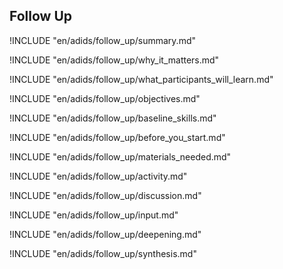 
##  Follow Up

<!-- ![](en/images/capacity_assessment.png "") -->

!INCLUDE "en/adids/follow_up/summary.md"

<!-- Why The Topic Matters -->

!INCLUDE "en/adids/follow_up/why_it_matters.md"

<!--  What Participants Will Learn -->

!INCLUDE "en/adids/follow_up/what_participants_will_learn.md"

<!-- Objectives {.sidebar} -->

!INCLUDE "en/adids/follow_up/objectives.md"

<!-- Baseline Skills -->

!INCLUDE "en/adids/follow_up/baseline_skills.md"

<!-- Before you Start -->

!INCLUDE "en/adids/follow_up/before_you_start.md"

<!-- Materials Needed -->

!INCLUDE "en/adids/follow_up/materials_needed.md"

<!--Activity {.activity} -->

!INCLUDE "en/adids/follow_up/activity.md"

<!--Discussion -->

!INCLUDE "en/adids/follow_up/discussion.md"

<!-- Input -->

!INCLUDE "en/adids/follow_up/input.md"

<!-- Deepening -->

!INCLUDE "en/adids/follow_up/deepening.md"

<!--Synthesis {.synthesis} -->

!INCLUDE "en/adids/follow_up/synthesis.md"
